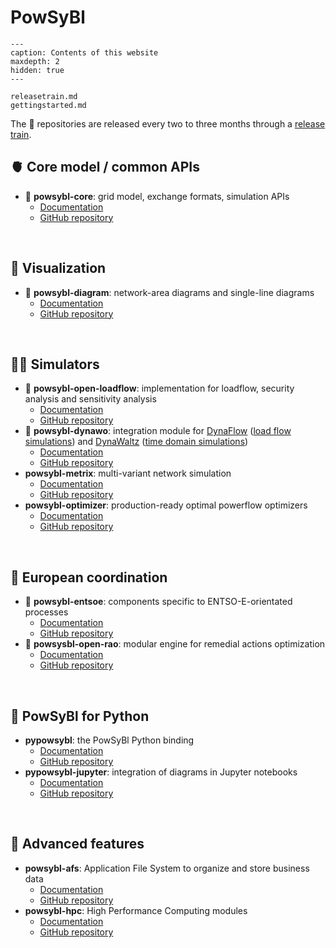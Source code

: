 # PowSyBl  

```{toctree}
---
caption: Contents of this website
maxdepth: 2
hidden: true
---

releasetrain.md
gettingstarted.md

```


The 🚂 repositories are released every two to three months through a [release train](releasetrain.md).

## 🫀 Core model / common APIs

- 🚂 **powsybl-core**: grid model, exchange formats, simulation APIs
	- [Documentation](https://powsybl.readthedocs.io/projects/powsybl-core)
	- [GitHub repository](https://github.com/powsybl/powsybl-core)

 <br/>

## 👀 Visualization
- 🚂 **powsybl-diagram**: network-area diagrams and single-line diagrams
	- [Documentation](https://powsybl.readthedocs.io/projects/powsybl-diagram)
	- [GitHub repository](https://github.com/powsybl/powsybl-diagram)

 <br/>

## 👩‍💻 Simulators
- 🚂 **powsybl-open-loadflow**: implementation for loadflow, security analysis and sensitivity analysis 
	- [Documentation](https://powsybl.readthedocs.io/projects/powsybl-open-loadflow) 
	- [GitHub repository](https://github.com/powsybl/powsybl-open-loadflow)
- 🚂 **powsybl-dynawo**: integration module for [DynaFlow](https://dynawo.github.io/about/dynaflow) ([load flow simulations](inv:powsyblcore:std:doc#simulation/loadflow/index)) and [DynaWaltz](https://dynawo.github.io/about/dynawaltz) ([time domain simulations](inv:powsyblcore:std:doc#simulation/dynamic/index))
	- [Documentation](https://powsybl.readthedocs.io/projects/powsybl-dynawo)
	- [GitHub repository](https://github.com/powsybl/powsybl-dynawo)
- **powsybl-metrix**: multi-variant network simulation
	- [Documentation](https://powsybl.readthedocs.io/projects/powsybl-metrix)
	- [GitHub repository](https://github.com/powsybl/powsybl-metrix)
- **powsybl-optimizer**: production-ready optimal powerflow optimizers
	- [Documentation](https://powsybl.readthedocs.io/projects/powsybl-optimizer)
	- [GitHub repository](https://github.com/powsybl/powsybl-optimizer)

 <br/>

## 🤝 European coordination
- 🚂 **powsybl-entsoe**: components specific to ENTSO-E-orientated processes
	- [Documentation](https://powsybl.readthedocs.io/projects/entsoe)
	- [GitHub repository](https://github.com/powsybl/powsybl-entsoe)
- 🚂 **powsysbl-open-rao**: modular engine for remedial actions optimization
	- [Documentation](https://powsybl.readthedocs.io/projects/openrao)
	- [GitHub repository](https://github.com/powsybl/powsybl-open-rao)
	
 <br/>
  
## 🐍 PowSyBl for Python

- **pypowsybl**: the PowSyBl Python binding
	- [Documentation](https://powsybl.readthedocs.io/projects/pypowsybl)
	- [GitHub repository](https://github.com/powsybl/pypowsybl)
- **pypowsybl-jupyter**: integration of diagrams in Jupyter notebooks
	- [Documentation](https://powsybl.readthedocs.io/projects/pypowsybl-jupyter)
	- [GitHub repository](https://github.com/powsybl/pypowsybl-jupyter)

 <br/>

## 🧐 Advanced features

- **powsybl-afs**: Application File System to organize and store business data
	- [Documentation](https://powsybl.readthedocs.io/projects/powsybl-afs)
	- [GitHub repository](https://github.com/powsybl/powsybl-afs)
- **powsybl-hpc**: High Performance Computing modules
	- [Documentation](https://powsybl.readthedocs.io/projects/powsybl-hpc)
	- [GitHub repository](https://github.com/powsybl/powsybl-hpc)
